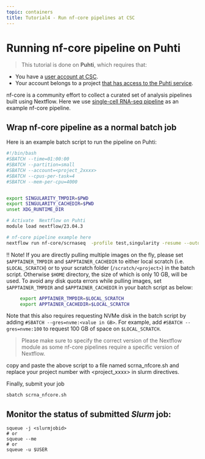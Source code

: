 ```yaml
---
topic: containers
title: Tutorial4 - Run nf-core pipelines at CSC
---
```

# Running nf-core pipeline on Puhti 

> This tutorial is done on **Puhti**, which requires that:
- You have a [user account at CSC](https://docs.csc.fi/accounts/how-to-create-new-user-account/).
- Your account belongs to a project [that has access to the Puhti service](https://docs.csc.fi/accounts/how-to-add-service-access-for-project/).

  
nf-core is a community effort to collect a curated set of analysis pipelines built using Nextflow. Here we use [single-cell RNA-seq pipeline](https://github.com/nf-core/scrnaseq/tree/2.7.1) as an example nf-core pipeline.

## Wrap nf-core pipeline as a normal batch job

Here is an example batch script to run the pipeline on Puhti:
```bash
#!/bin/bash
#SBATCH --time=01:00:00
#SBATCH --partition=small
#SBATCH --account=<project_2xxxx>
#SBATCH --cpus-per-task=4
#SBATCH --mem-per-cpu=4000


export SINGULARITY_TMPDIR=$PWD
export SINGULARITY_CACHEDIR=$PWD
unset XDG_RUNTIME_DIR

# Activate  Nextflow on Puhti
module load nextflow/23.04.3

# nf-core pipeline example here
nextflow run nf-core/scrnaseq  -profile test,singularity -resume --outdir .
```

‼️ Note! If you are directly pulling multiple images on the fly, please set `$APPTAINER_TMPDIR` and `$APPTAINER_CACHEDIR` to either local scratch (i.e. `$LOCAL_SCRATCH`) or to your scratch folder (`/scratch/<project>`) in the batch script. Otherwise `$HOME` directory, the size of which is  only 10 GB, will be used. To avoid any disk quota errors while pulling images, set `$APPTAINER_TMPDIR` and `$APPTAINER_CACHEDIR` in your batch script as below:

```bash
     export APPTAINER_TMPDIR=$LOCAL_SCRATCH
     export APPTAINER_CACHEDIR=$LOCAL_SCRATCH
```
Note that this also requires requesting NVMe disk in the batch script by adding `#SBATCH --gres=nvme:<value in GB>`. For example, add  `#SBATCH --gres=nvme:100` to request 100 GB of space on `$LOCAL_SCRATCH`.

> Please make sure to specify the correct version of the Nextflow module as some nf-core pipelines require a specific version of Nextflow.

copy and paste the above script to a file named scrna_nfcore.sh and replace your project number with \<project_xxxx\> in slurm directives.

Finally, submit your job

```bash
sbatch scrna_nfcore.sh
```

## Monitor the status of submitted *Slurm* job:

   ```
   squeue -j <slurmjobid>
   # or
   squeue --me
   # or
   squeue -u $USER
   ```


